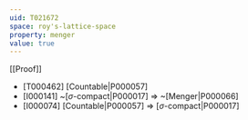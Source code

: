 ```yaml
---
uid: T021672
space: roy's-lattice-space
property: menger
value: true
---
```

[[Proof]]

* [T000462] [Countable|P000057]
* [I000141] ~[$\sigma$-compact|P000017] => ~[Menger|P000066]
* [I000074] [Countable|P000057] => [$\sigma$-compact|P000017]

